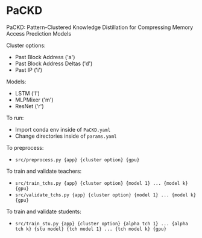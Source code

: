 # PaCKD
PaCKD: Pattern-Clustered Knowledge Distillation for Compressing Memory Access Prediction Models

Cluster options:
- Past Block Address ('a')
- Past Block Address Deltas ('d')
- Past IP ('i')

Models:
- LSTM ('l')
- MLPMixer ('m')
- ResNet ('r')

To run: 
- Import conda env inside of `PaCKD.yaml`
- Change directories inside of `params.yaml`

To preprocess:
- `src/preprocess.py {app} {cluster option} {gpu}`

To train and validate teachers:
- `src/train_tchs.py {app} {cluster option} {model 1} ... {model k} {gpu}`
- `src/validate_tchs.py {app} {cluster option} {model 1} ... {model k} {gpu}`

To train and validate students:
- `src/train_stu.py {app} {cluster option} {alpha tch 1} ... {alpha tch k} {stu model} {tch model 1} ... {tch model k} {gpu}`
